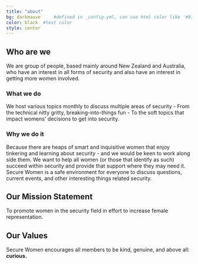 ```yaml
---
title: "about"
bg: darkmauve     #defined in _config.yml, can use html color like '#010101'
color: black  #text color
style: center
---
```



## Who are we 

We are group of people, based mainly around New Zealand and Australia, who have an interest in all forms of security and also have an interest in getting more women involved.

### What we do

We host various topics monthly to discuss multiple areas of security - From the technical nitty gritty, breaking-into-things fun - To the soft topics that impact womens' decisions to get into security.

### Why we do it

Because there are heaps of smart and inquisitive women that enjoy tinkering and learning about security - and we would be keen to work along side them. We want to help all women (or those that identify as such) succeed within security and provide that support where they may need it. Secure Women is a safe environment for everyone to discuss questions, current events, and other interesting things related security.

## Our Mission Statement

To promote women in the security field in effort to increase female representation.

## Our Values

Secure Women encourages all members to be kind, genuine, and above all: <strong>curious.</strong>
